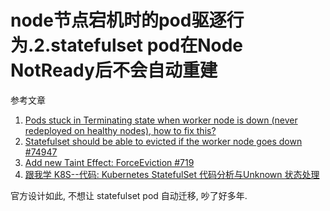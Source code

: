 # node节点宕机时的pod驱逐行为.2.statefulset pod在Node NotReady后不会自动重建

参考文章

1. [Pods stuck in Terminating state when worker node is down (never redeployed on healthy nodes), how to fix this?](https://stackoverflow.com/questions/68979835/pods-stuck-in-terminating-state-when-worker-node-is-down-never-redeployed-on-he)
2. [Statefulset should be able to evicted if the worker node goes down #74947](https://github.com/kubernetes/kubernetes/issues/74947)
3. [Add new Taint Effect: ForceEviction #719](https://github.com/kubernetes/enhancements/pull/719)
4. [跟我学 K8S--代码: Kubernetes StatefulSet 代码分析与Unknown 状态处理](https://segmentfault.com/a/1190000019488735)

官方设计如此, 不想让 statefulset pod 自动迁移, 吵了好多年.
